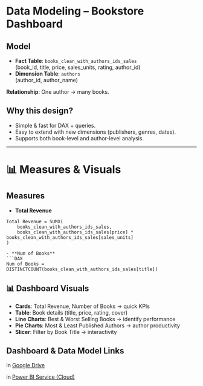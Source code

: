 #  Data Modeling – Bookstore Dashboard

##  Model
- **Fact Table**: `books_clean_with_authors_ids_sales`  
  (book_id, title, price, sales_units, rating, author_id)  
- **Dimension Table**: `authors`  
  (author_id, author_name)  

**Relationship**: One author → many books.  

##  Why this design?
- Simple & fast for DAX + queries.  
- Easy to extend with new dimensions (publishers, genres, dates).  
- Supports both book-level and author-level analysis.  

---

# 📊 Measures & Visuals

##  Measures
- **Total Revenue**  
```DAX
Total Revenue = SUMX(
    books_clean_with_authors_ids_sales,
    books_clean_with_authors_ids_sales[price] * books_clean_with_authors_ids_sales[sales_units]
)

- **Num of Books**  
```DAX
Num of Books = DISTINCTCOUNT(books_clean_with_authors_ids_sales[title])

```
## 📊 Dashboard Visuals

- **Cards**: Total Revenue, Number of Books → quick KPIs  
- **Table**: Book details (title, price, rating, cover)  
- **Line Charts**: Best & Worst Selling Books → identify performance  
- **Pie Charts**: Most & Least Published Authors → author productivity  
- **Slicer**: Filter by Book Title → interactivity  


 ## Dashboard & Data Model Links
 
in [Google Drive]([https://drive.google.com/file/d/151yuB9DPJRQZU9aA2e6nka5aaZyAqvd5/view?usp=sharing](https://drive.google.com/file/d/1imNknTjgaPTZrPDHNSDtJH23fJtN7ugj/view?usp=sharing))

in [Power BI Service (Cloud)](https://app.powerbi.com/groups/abc33743-11f1-4cc6-a0f8-0af59e0e9a8c/reports/a872ad24-ea6f-40bd-988d-0b708a01832d/9cbd29265d740196aaf2?experience=power-bi)
